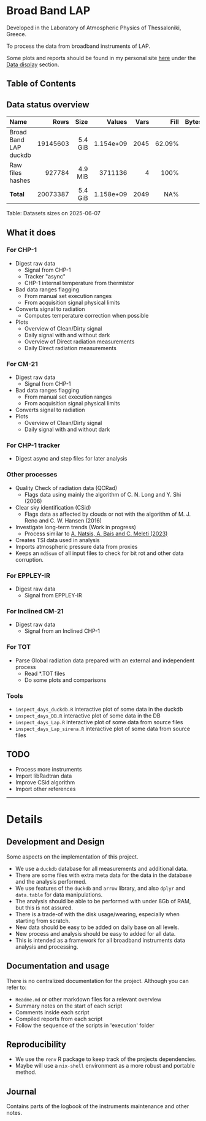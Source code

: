 
# Broad Band LAP

Developed in the Laboratory of Atmospheric Physics of Thessaloniki, Greece.

To process the data from broadband instruments of LAP.

Some plots and reports should be found in my personal site [here](https://thanasisn.github.io/)
under the [Data display](https://thanasisn.github.io/data_display.html) section.


## Table of Contents

<!--ts-->


<!-- Created by https://github.com/ekalinin/github-markdown-toc -->
<!-- Added by: athan, at: Sat Jun  7 02:59:28 UTC 2025 -->

<!--te-->


## Data status overview




| Name                  |     Rows |    Size |    Values | Vars |   Fill | Bytes/Value |
|:----------------------|---------:|--------:|----------:|-----:|-------:|------------:|
| Broad Band LAP duckdb | 19145603 | 5.4 GiB | 1.154e+09 | 2045 | 62.09% |        5.02 |
| Raw files hashes      |   927784 | 4.9 MiB |   3711136 |    4 |   100% |         1.4 |
| **Total**             | 20073387 | 5.4 GiB | 1.158e+09 | 2049 |    NA% |        5.01 |

Table: Datasets sizes on 2025-06-07



## What it does

### For CHP-1

- Digest raw data
  - Signal from CHP-1
  - Tracker "async" 
  - CHP-1 internal temperature from thermistor
- Bad data ranges flagging
  - From manual set execution ranges
  - From acquisition signal physical limits
- Converts signal to radiation
  - Computes temperature correction when possible
- Plots
  - Overview of Clean/Dirty signal
  - Daily signal with and without dark
  - Overview of Direct radiation measurements
  - Daily Direct radiation measurements


### For CM-21

- Digest raw data
  - Signal from CHP-1
- Bad data ranges flagging
  - From manual set execution ranges
  - From acquisition signal physical limits
- Converts signal to radiation
- Plots
  - Overview of Clean/Dirty signal
  - Daily signal with and without dark


### For CHP-1 tracker

 - Digest async and step files for later analysis


### Other processes

- Quality Check of radiation data (QCRad)
  - Flags data using mainly the algorithm of C. N. Long and Y. Shi (2006)
- Clear sky identification (CSid)
  - Flags data as affected by clouds or not with the algorithm of M. J. Reno and C.
    W. Hansen (2016)
- Investigate long-term trends (Work in progress)
  - Process similar to [A. Natsis, A. Bais and C. Meleti (2023)](https://www.mdpi.com/2076-3417/14/1/252)
- Creates TSI data used in analysis
- Imports atmospheric pressure data from proxies
- Keeps an `md5sum` of all input files to check for bit rot and other data corruption.

### For EPPLEY-IR

- Digest raw data
  - Signal from EPPLEY-IR


### For Inclined CM-21

- Digest raw data
  - Signal from an Inclined CHP-1


### For TOT

- Parse Global radiation data prepared with an external and independent process
  - Read *.TOT files
  - Do some plots and comparisons


### Tools

- `inspect_days_duckdb.R`  interactive plot of some data in the duckdb
- `inspect_days_DB.R`  interactive plot of some data in the DB
- `inspect_days_Lap.R` interactive plot of some data from source files
- `inspect_days_Lap_sirena.R` interactive plot of some data from source files


## TODO

- Process more instruments
- Import libRadtran data
- Improve CSid algorithm
- Import other references

----------------------

# Details

## Development and Design

Some aspects on the implementation of this project.

- We use a `duckdb` database for all measurements and additional data.
- There are some files with extra meta data for the data in the database and the
  analysis performed.
- We use features of the `duckdb` and `arrow` library, and also `dplyr` and
  `data.table` for data manipulations.
- The analysis should be able to be performed with under 8Gb of RAM, but this is not
  assured.
- There is a trade-of with the disk usage/wearing, especially when starting from
  scratch.
- New data should be easy to be added on daily base on all levels.
- New process and analysis should be easy to added for all data.
- This is intended as a framework for all broadband instruments data analysis and
  processing.

## Documentation and usage

There is no centralized documentation for the project. Although you can refer to:

- `Readme.md` or other markdown files for a relevant overview
- Summary notes on the start of each script
- Comments inside each script
- Compiled reports from each script
- Follow the sequence of the scripts in 'execution' folder


## Reproducibility

- We use the `renv` R package to keep track of the projects dependencies.
- Maybe will use a `nix-shell` environment as a more robust and portable method.


## Journal

Contains parts of the logbook of the instruments maintenance and other notes.

